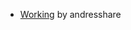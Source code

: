 - [Working](https://external-preview.redd.it/FuqGGUPh2r8D5y9joV5UzJLme-Q5KVUq-SQYaJrVOvE.gif?format=mp4&s=ff402255f420afbacbd330ae0cb998be8be05e31) by andresshare


